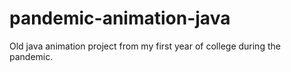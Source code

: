 # pandemic-animation-java
Old java animation project from my first year of college during the pandemic. 
